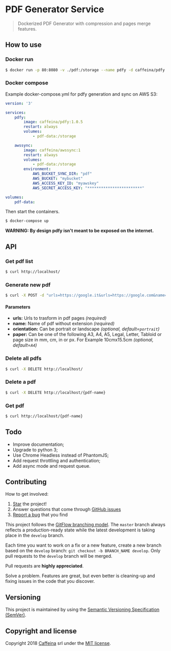 # PDF Generator Service
> Dockerized PDF Generator with compression and pages merge features.

## How to use

### Docker run

```bash
$ docker run -p 80:8080 -v ./pdf:/storage --name pdfy -d caffeina/pdfy:1
```

### Docker compose

Example docker-compose.yml for pdfy generation and sync on AWS S3:

```yaml
version: '3'

services:
    pdfy:
        image: caffeina/pdfy:1.0.5
        restart: always
        volumes:
            - pdf-data:/storage

    awssync:
        image: caffeina/awssync:1
        restart: always
        volumes:
            - pdf-data:/storage
        environment:
            AWS_BUCKET_SYNC_DIR: "pdf"
            AWS_BUCKET: "mybucket"
            AWS_ACCESS_KEY_ID: "myawskey"
            AWS_SECRET_ACCESS_KEY: "************************"

volumes:
    pdf-data:
```

Then start the containers.

```bash
$ docker-compose up
```

**WARNING: By design pdfy isn't meant to be exposed on the internet.**


## API

### Get pdf list

```bash
$ curl http://localhost/
```

### Generate new pdf

```bash
$ curl -X POST -d "urls=https://google.it&urls=https://google.com&name=google&orientation=portrait&paper=10cmx15.5cm" http://localhost/
```

#### Parameters

- **urls:** Urls to trasform in pdf pages *(required)*
- **name:** Name of pdf without extension *(required)*
- **orientation:** Can be portrait or landscape *(optional, default=`portrait`)*
- **paper:** Can be one of the following A3, A4, A5, Legal, Letter, Tabloid or page size in mm, cm, in or px. For Example 10cmx15.5cm *(optional, default=`A4`)*

### Delete all pdfs

```bash
$ curl -X DELETE http://localhost/
```

### Delete a pdf

```bash
$ curl -X DELETE http://localhost/{pdf-name}
```

### Get pdf

```bash
$ curl http://localhost/{pdf-name}
```

## Todo

- Improve documentation;
- Upgrade to python 3;
- Use Chrome Headless instead of PhantomJS;
- Add request throttling and authentication;
- Add async mode and request queue.


## Contributing

How to get involved:

1. [Star](https://github.com/gadiener/docker-pdfy/stargazers) the project!
2. Answer questions that come through [GitHub issues](https://github.com/gadiener/docker-pdfy/issues?state=open)
3. [Report a bug](https://github.com/gadiener/docker-pdfy/issues/new) that you find

This project follows the [GitFlow branching model](http://nvie.com/posts/a-successful-git-branching-model). The ```master``` branch always reflects a production-ready state while the latest development is taking place in the ```develop``` branch.

Each time you want to work on a fix or a new feature, create a new branch based on the ```develop``` branch: ```git checkout -b BRANCH_NAME develop```. Only pull requests to the ```develop``` branch will be merged.

Pull requests are **highly appreciated**.

Solve a problem. Features are great, but even better is cleaning-up and fixing issues in the code that you discover.


## Versioning

This project is maintained by using the [Semantic Versioning Specification (SemVer)](http://semver.org).


## Copyright and license

Copyright 2018 [Caffeina](http://caffeina.com) srl under the [MIT license](LICENSE.md).